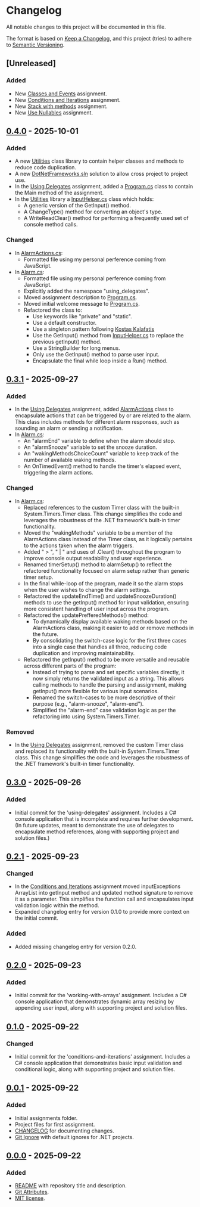 # Changelog

All notable changes to this project will be documented in this file.

The format is based on [Keep a Changelog](https://keepachangelog.com/en/1.1.0/),
and this project (tries) to adhere to [Semantic Versioning](https://semver.org/spec/v2.0.0.html).

## [Unreleased]

### Added

- New [Classes and Events](Assignments/classes-and-events) assignment.
- New [Conditions and Iterations](Assignments/conditions-and-iterations) assignment.
- New [Stack with methods](Assignments/stack-with-methods) assignment.
- New [Use Nullables](Assignments/use-nullables) assignment.

## [0.4.0] - 2025-10-01

### Added

- A new [Utilities](Assignments/Utilities/) class library to contain helper classes and methods to reduce code duplication.
- A new [DotNetFrameworks.sln](DotNetFrameworks/DotNetFrameworks.sln) solution to allow cross project to project use.
- In the [Using Delegates](Assignments/using-delegates/) assignment, added a [Program.cs](Assignments/using-delegates/Program.cs) class to contain the Main method of the assignment.
- In the [Utilities](Assignments/Utilities/) library a [InputHelper.cs](Assignments/Utilities/InputHelper.cs) class which holds:
	- A generic version of the GetInput() method.
	- A ChangeType() method for converting an object's type.
	- A WriteReadClear() method for performing a frequently used set of console method calls.

### Changed

- In [AlarmActions.cs](Assignments/using-delegates/AlarmActions.cs):
	- Formatted file using my personal perference coming from JavaScript.
- In [Alarm.cs](Assignments/using-delegates/Alarm.cs):
	- Formatted file using my personal perference coming from JavaScript.
	- Explicitly added the namespace "using_delegates".
	- Moved assignment description to [Program.cs](Assignments/using-delegates/Program.cs).
	- Moved initial welcome message to [Program.cs](Assignments/using-delegates/Program.cs).
	- Refactored the class to:
		- Use keywords like "private" and "static".
		- Use a default constructor.
		- Use a singleton pattern following [Kostas Kalafatis](https://dev.to/kalkwst/singleton-pattern-in-c-1dh0)
		- Use the GetInput() method from [InputHelper.cs](Assignments/Utilities/InputHelper.cs) to replace the previous getInput() method.
		- Use a StringBuilder for long menus.
		- Only use the GetInput() method to parse user input.
		- Encapsulate the final while loop inside a Run() method.

## [0.3.1] - 2025-09-27

### Added

- In the [Using Delegates](Assignments/using-delegates/) assignment, added [AlarmActions](Assignments/using-delegates/AlarmActions.cs) class to encapsulate actions that can be triggered by or are related to the alarm. This class includes methods for different alarm responses, such as sounding an alarm or sending a notification.
- In [Alarm.cs](Assignments/using-delegates/Alarm.cs):
	- An "alarmEnd" variable to define when the alarm should stop.
	- An "alarmSnooze" variable to set the snooze duration.
	- An "wakingMethodsChoiceCount" variable to keep track of the number of available waking methods.
	- An OnTimedEvent() method to handle the timer's elapsed event, triggering the alarm actions.

### Changed

- In [Alarm.cs](Assignments/using-delegates/Alarm.cs):
	- Replaced references to the custom Timer class with the built-in System.Timers.Timer class. This change simplifies the code and leverages the robustness of the .NET framework's built-in timer functionality.
	- Moved the "wakingMethods" variable to be a member of the AlarmActions class instead of the Timer class, as it logically pertains to the actions taken when the alarm triggers.
	- Added " > ", " | " and uses of .Clear() throughout the program to improve console output readability and user experience.
	- Renamed timerSetup() method to alarmSetup() to reflect the refactored functionality focused on alarm setup rather than generic timer setup.
	- In the final while-loop of the program, made it so the alarm stops when the user wishes to change the alarm settings.
	- Refactored the updateEndTime() and updateSnoozeDuration() methods to use the getInput() method for input validation, ensuring more consistent handling of user input across the program.
	- Refactored the updatePrefferedMethods() method:
		- To dynamically display available waking methods based on the AlarmActions class, making it easier to add or remove methods in the future.
		- By consolidating the switch-case logic for the first three cases into a single case that handles all three, reducing code duplication and improving maintainability.
	- Refactored the getInput() method to be more versatile and reusable across different parts of the program:
		- Instead of trying to parse and set specific variables directly, it now simply returns the validated input as a string. This allows calling methods to handle the parsing and assignment, making getInput() more flexible for various input scenarios.
		- Renamed the switch-cases to be more descriptive of their purpose (e.g., "alarm-snooze", "alarm-end").
		- Simplified the "alarm-end" case validation logic as per the refactoring into using System.Timers.Timer.

### Removed

- In the [Using Delegates](Assignments/using-delegates/) assignment, removed the custom Timer class and replaced its functionality with the built-in System.Timers.Timer class. This change simplifies the code and leverages the robustness of the .NET framework's built-in timer functionality.

## [0.3.0] - 2025-09-26

### Added

- Initial commit for the 'using-delegates' assignment. Includes a C# console application that is incomplete and requires further development.
 (In future updates, meant to demonstrate the use of delegates to encapsulate method references, along with supporting project and solution files.)

## [0.2.1] - 2025-09-23

### Changed

- In the [Conditions and Iterations](Assignments/conditions-and-iterations/Program.cs) assignment moved inputExceptions ArrayList into getInput method and updated method signature to remove it as a parameter. This simplifies the function call and encapsulates input validation logic within the method.
- Expanded changelog entry for version 0.1.0 to provide more context on the initial commit.

### Added

- Added missing changelog entry for version 0.2.0.

## [0.2.0] - 2025-09-23

### Added

- Initial commit for the 'working-with-arrays' assignment. Includes a C# console application that demonstrates dynamic array resizing by appending user input, along with supporting project and solution files.

## [0.1.0] - 2025-09-22

### Changed

- Initial commit for the 'conditions-and-iterations' assignment. Includes a C# console application that demonstrates basic input validation and conditional logic, along with supporting project and solution files.

## [0.0.1] - 2025-09-22

### Added

- Initial assignments folder.
- Project files for first assignment.
- [CHANGELOG](CHANGELOG.md) for documenting changes.
- [Git Ignore](.gitignore) with default ignores for .NET projects.

## [0.0.0] - 2025-09-22

### Added

- [README](README.md) with repository title and description.
- [Git Attributes](.gitattributes).
- [MIT license](LICENSE).

[0.4.0]: https://github.com/CodeSmashing/.NET-Frameworks/releases/tag/v0.4.0
[0.3.1]: https://github.com/CodeSmashing/.NET-Frameworks/releases/tag/v0.3.1
[0.3.0]: https://github.com/CodeSmashing/.NET-Frameworks/releases/tag/v0.3.0
[0.2.1]: https://github.com/CodeSmashing/.NET-Frameworks/releases/tag/v0.2.1
[0.2.0]: https://github.com/CodeSmashing/.NET-Frameworks/releases/tag/v0.2.0
[0.1.0]: https://github.com/CodeSmashing/.NET-Frameworks/releases/tag/v0.1.0
[0.0.1]: https://github.com/CodeSmashing/.NET-Frameworks/releases/tag/v0.0.1
[0.0.0]: https://github.com/CodeSmashing/.NET-Frameworks/releases/tag/v0.0.0
